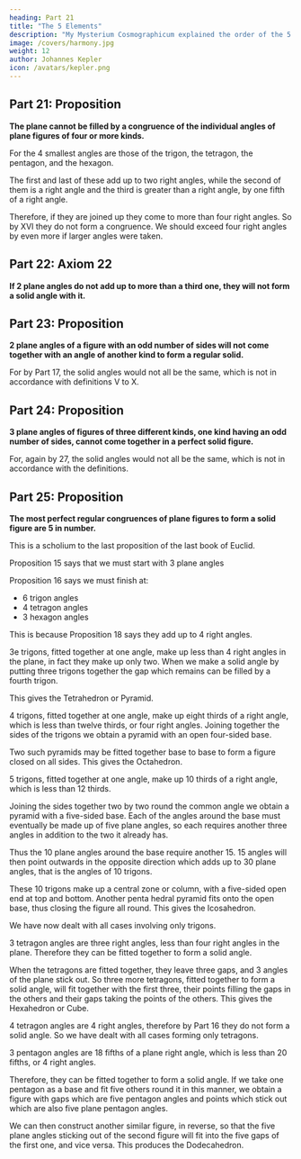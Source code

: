 ```yaml
---
heading: Part 21
title: "The 5 Elements"
description: "My Mysterium Cosmographicum explained the order of the 5 solids in the world"
image: /covers/harmony.jpg
weight: 12
author: Johannes Kepler
icon: /avatars/kepler.png
---
```



## Part 21: Proposition

**The plane cannot be filled by a congruence of the individual angles of plane figures of four or more kinds.**

For the 4 smallest angles are those of the trigon, the tetragon, the pentagon, and the hexagon. 

The first and last of these add up to two right angles, while the second of them is a right angle and the third is greater than a right angle, by one fifth of a right angle.

Therefore, if they are joined up they come to more than four right angles. So by XVI they do not form a congruence. We
should exceed four right angles by even more if larger angles were taken.


## Part 22: Axiom 22

**If 2 plane angles do not add up to more than a third one, they will not form a solid angle with it.**


## Part 23: Proposition

**2 plane angles of a figure with an odd number of sides will not come together with an angle of another kind to form a regular solid.**

For by Part 17, the solid angles would not all be the same, which is not in
accordance with definitions V to X.


## Part 24: Proposition

**3 plane angles of figures of three different kinds, one kind having an odd number of sides, cannot come together in a perfect solid figure.** 

For, again by 27, the solid angles would not all be the same, which is not in accordance with the definitions.



## Part 25: Proposition

**The most perfect regular congruences of plane figures to form a solid figure are 5 in number.** 

This is a scholium to the last proposition of the last book of Euclid.

Proposition 15 says that we must start with 3 plane angles

Proposition 16 says we must finish at:
- 6 trigon angles
- 4 tetragon angles
- 3 hexagon angles

This is because Proposition 18 says they add up to 4 right angles.

3e trigons, fitted together at one angle, make up less than 4 right angles in the plane, in fact they make up only two. When we make a solid angle by putting three trigons together the gap which remains can be filled by a fourth
trigon. 

This gives the Tetrahedron or Pyramid.

4 trigons, fitted together at one angle, make up eight thirds of a right angle, which is less than twelve thirds, or four right angles. Joining together the sides of the trigons we obtain a pyramid with an open four-sided base. 

Two such pyramids may be fitted together base to base to form a figure closed on all sides. This gives the Octahedron.

5 trigons, fitted together at one angle, make up 10 thirds of a right angle, which is less than 12 thirds. 

Joining the sides together two by two round the common angle we obtain a pyramid with a five-sided base. Each of the angles around the base must eventually be made up of five plane angles, so each requires another three angles in addition to the two it already has. 

Thus the 10 plane angles around the base require another 15. 15 angles will then point outwards in the opposite direction which adds up to 30 plane angles, that is the angles of 10 trigons. 

These 10 trigons make up a central zone or column, with a five-sided open end at top and bottom. Another penta­
hedral pyramid fits onto the open base, thus closing the figure all round. This gives the Icosahedron.

We have now dealt with all cases involving only trigons. 

3 tetragon angles are three right angles, less than four right angles in the plane. Therefore they can be fitted together to form a solid angle. 

When the tetragons are fitted together, they leave three gaps, and 3 angles of the plane stick out. So three more tetragons, fitted together to form a solid angle, will fit together with the first three, their points filling the gaps in the others and their gaps taking the points of the others. This gives the Hexahedron or Cube.

4 tetragon angles are 4 right angles, therefore by Part 16 they do not form a solid angle. So we have dealt with all cases forming only tetragons. 

3 pentagon angles are 18 fifths of a plane right angle, which is less than 20 fifths, or 4 right angles.

Therefore, they can be fitted together to form a solid angle. If we take one pentagon as a base and fit five others round
it in this manner, we obtain a figure with gaps which are five pentagon angles and points which stick out which are also five plane pentagon angles. 

We can then construct another similar figure, in reverse, so that the five plane angles sticking out of the second figure will fit into the five gaps of the first one, and vice versa. This produces the Dodecahedron. 
